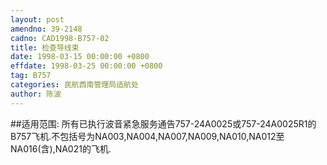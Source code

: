 ```yaml
---
layout: post
amendno: 39-2148
cadno: CAD1998-B757-02
title: 检查导线束
date: 1998-03-15 00:00:00 +0800
effdate: 1998-03-25 00:00:00 +0800
tag: B757
categories: 民航西南管理局适航处
author: 陈波
---
```


##适用范围:
所有已执行波音紧急服务通告757-24A0025或757-24A0025R1的B757飞机.不包括号为NA003,NA004,NA007,NA009,NA010,NA012至NA016(含),NA021的飞机.


